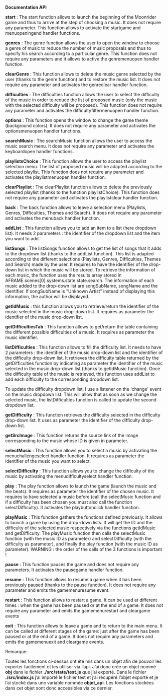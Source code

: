 ﻿**Documentation API** 

**start** : The start function allows to launch the beginning of the Moonrider game and thus to arrive at the step of choosing a music. It does not require any parameter. This function allows to activate the startgame and menuopeningend handler functions.

**genres** : The genre function allows the user to open the window to choose a genre of music to reduce the number of music proposals and thus to specify his search according to a particular genre. This function does not require any parameters and it allows to active the genremenuopen handler function. 

**clearGenre** : This function allows to delete the music genre selected by the user (thanks to the genre function) and to restore the music list. It does not require any parameter and activates the genreclear handler function.

**difficulties** : The difficulties function allows the user to select the difficulty of the music in order to reduce the list of proposed music (only the music with the selected difficulty will be proposed). This function does not require any parameter and activates the difficultyfiltermenuopen handler function. 

**options** : This function opens the window to change the game theme (background colors). It does not require any parameter and activates the optionsmenuopen handler functions.

**searchMusic** : The searchMusic function allows the user to access the music search menu. It does not require any parameter and activates the keyboardopen handler functions.

**playlistsChoice** : This function allows the user to access the playlist selection menu. The list of proposed music will be adapted according to the selected playlist. This function does not require any parameter and activates the playlistmenuopen handler function.

**clearPlaylist** : The clearPlaylist function allows to delete the previously selected playlist (thanks to the function playlistChoice). This function does not require any parameter and activates the playlistclear handler function.

**back** : The back function allows to leave a selection menu (Playlists, Genres, Difficulties, Themes and Search). It does not require any parameter and activates the menuback handler function.

**addList** : This function allows you to add an item to a list (here dropdown list). It needs 2 parameters : the identifier of the dropdown list and the item you want to add.

**listSongs** : The listSongs function allows to get the list of songs that it adds to the dropdown list (thanks to the addList function). This list is adapted according to the different selections (Playlists, Genres, Difficulties, Themes and Search) made by the user. It requires to have the identifier of the drop-down list in which the music will be stored. To retrieve the information of each music, the function uses the results array stored in AFRAME.scenes[0].systems.state.state.search. The information of each music added to the drop-down list are songSubName, songName and the identifier. If songSubName is "Unknown Artist" instead of displaying this information, the author will be displayed.

**getIdMusic** : this function allows you to retrieve/return the identifier of the music selected in the music drop-down list. It requires as parameter the identifier of the music drop-down list.

**getDifficultiesTab** : This function allows to get/return the table containing the different possible difficulties of a music. It requires as parameter the music identifier.

**listDifficulties** : This function allows to fill the difficulty list. It needs to have 2 parameters : the identifier of the music drop-down list and the identifier of the difficulty drop-down list. It retrieves the difficulty table returned by the getDifficulties function by indicating as parameter the identifier of the music selected in the music drop-down list (thanks to getIdMusic function). Once the difficulty table of the music is retrieved, this function uses addList to add each difficulty to the corresponding dropdown list. 

To update the difficulty dropdown list, I use a listener on the 'change' event on the music dropdown list. This will allow that as soon as we change the selected music, the listDifficulties function is called to update the second dropdown list. 

**getDifficulty** : This function retrieves the difficulty selected in the difficulty drop-down list. It uses as parameter the identifier of the difficulty drop-down list.

**getSrcImage** : This function returns the source link of the image corresponding to the music whose ID is given in parameter.

**selectMusic** : This function allows you to select a music by activating the menuchallengeselect handler function. It requires as parameter the identifier of the music you want to select.

**selectDifficulty** : This function allows you to change the difficulty of the music by activating the menudifficultyselect handler function.

**play** : The play function allows to launch the game (launch the music and the beats). It requires as parameter the identifier of the chosen music. It requires to have selected a music before (call the selectMusic function and if a difficulty has been chosen you must also call the function selectDifficulty). It activates the playbuttonclick handler function.

**playMusic** : This function gathers the functions defined previously. It allows to launch a game by using the drop-down lists. It will get the ID and the difficulty of the selected music respectively via the functions getIdMusic and getDifficulty. The playMusic function then calls the selectMusic function (with the music ID as parameter) and selectDifficulty (with the difficulty as parameter), and finally the play function (with the music ID as parameter). WARNING : the order of the calls of the 3 functions is important ! 

**pause** : This function pauses the game and does not require any parameters. It activates the pausegame handler function.

**resume** : This function allows to resume a game when it has been previously paused (thanks to the pause function). It does not require any parameter and emits the gamemenuresume  event.

**restart** : This function allows to restart a game. It can be used at different times : when the game has been paused or at the end of a game. It does not require any parameter and emits the gamemenurestart and cleargame events

**exit** : This function allows to leave a game and to return to the main menu. It can be called at different stages of the game: just after the game has been paused or at the end of a game. It does not require any parameters and emits the gamemenuexit and cleargame events. 



Remarque: 

Toutes les fonctions ci-dessus ont été mis dans un objet afin de pouvoir les exporter facilement et les utiliser via l’api. J’ai donc crée un objet nommé **obj** dans le fichier **./src/state/test.js** que j’ai exporté. Dans le fichier **./src/index.js** j’ai importé le fichier test et j’ai récupéré l’objet exporté et je l’ai stocké dans une variable nommée **objet\_api**. Les fonctions stockées dans cet objet sont donc accessibles via ce dernier. 
